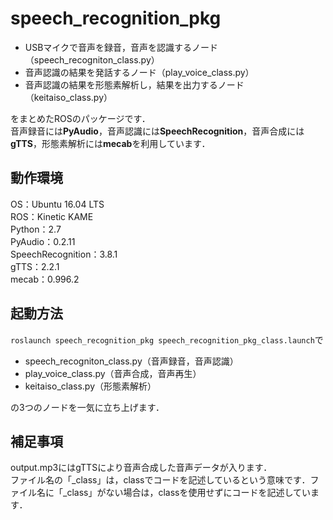 # speech_recognition_pkg
* USBマイクで音声を録音，音声を認識するノード（speech_recogniton_class.py）<br>
* 音声認識の結果を発話するノード（play_voice_class.py）<br>
* 音声認識の結果を形態素解析し，結果を出力するノード（keitaiso_class.py）<br>

をまとめたROSのパッケージです．<br>
音声録音には**PyAudio**，音声認識には**SpeechRecognition**，音声合成には**gTTS**，形態素解析には**mecab**を利用しています．<br>

## 動作環境
OS：Ubuntu 16.04 LTS<br>
ROS：Kinetic KAME<br>
Python：2.7<br>
PyAudio：0.2.11<br>
SpeechRecognition：3.8.1<br>
gTTS：2.2.1<br>
mecab：0.996.2<br>

## 起動方法
`roslaunch speech_recognition_pkg speech_recognition_pkg_class.launch`で<br>
* speech_recogniton_class.py（音声録音，音声認識）<br>
* play_voice_class.py（音声合成，音声再生）<br>
* keitaiso_class.py（形態素解析）<br>

の3つのノードを一気に立ち上げます．<br>

## 補足事項
output.mp3にはgTTSにより音声合成した音声データが入ります．<br>
ファイル名の「_class」は，classでコードを記述しているという意味です．ファイル名に「_class」がない場合は，classを使用せずにコードを記述しています．
